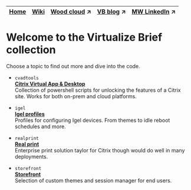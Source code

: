 |[Home](https://github.com/virtualizebrief)|[Wiki](https://github.com/virtualizebrief/home/wiki)|[Wood cloud](https://marketplace.woodcloud.one/) :arrow_upper_right:|[VB blog](https://virtualizebrief.woodcloud.one/) :arrow_upper_right:|[MW LinkedIn](https://www.linkedin.com/in/michaelcharleswood/) :arrow_upper_right:
|---|---|---|---|---|

# Welcome to the Virtualize Brief collection
Choose a topic to find out more and dive into the code.

- `cvadtools` <br>
[**Citrix Virtual App & Desktop**](cvadtools/readme.md) <br>
Collection of powershell scripts for unlocking the features of a Citrix site. Works for both on-prem and cloud platforms.

- `igel` <br>
[**Igel profiles**](igel/readme.md) <br>
Profiles for configuring Igel devices. From themes to idle reboot schedules and more.

- `realprint` <br>
[**Real print**](realprint/readme.md) <br>
Enterprise print solution taylor for Citrix though would do well in many deployments.

- `storefront` <br>
[**Storefront**](storefront/readme.md) <br>
Selection of custom themes and session manager for end users.

